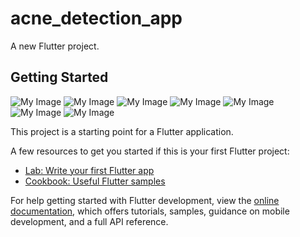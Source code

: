 # acne_detection_app

A new Flutter project.

## Getting Started

![My Image](https://github.com/muqeet-abbasi/AI-Acne-Detection-App/blob/main/images/WhatsApp%20Image%202025-06-17%20at%2000.50.12_b085711c.jpg)
![My Image](https://github.com/muqeet-abbasi/AI-Acne-Detection-App/blob/main/images/WhatsApp%20Image%202025-06-17%20at%2000.50.13_ec520d73.jpg)
![My Image](https://github.com/muqeet-abbasi/AI-Acne-Detection-App/blob/main/images/WhatsApp%20Image%202025-06-17%20at%2000.50.14_152fba05.jpg)
![My Image](https://github.com/muqeet-abbasi/AI-Acne-Detection-App/blob/main/images/WhatsApp%20Image%202025-06-17%20at%2000.50.12_b085711c.jpg)
![My Image](https://github.com/muqeet-abbasi/AI-Acne-Detection-App/blob/main/images/WhatsApp%20Image%202025-06-17%20at%2000.50.12_b085711c.jpg)
![My Image](https://github.com/muqeet-abbasi/AI-Acne-Detection-App/blob/main/images/WhatsApp%20Image%202025-06-17%20at%2000.50.12_b085711c.jpg)
![My Image](https://github.com/muqeet-abbasi/AI-Acne-Detection-App/blob/main/images/WhatsApp%20Image%202025-06-17%20at%2000.50.12_b085711c.jpg)



This project is a starting point for a Flutter application.

A few resources to get you started if this is your first Flutter project:

- [Lab: Write your first Flutter app](https://docs.flutter.dev/get-started/codelab)
- [Cookbook: Useful Flutter samples](https://docs.flutter.dev/cookbook)

For help getting started with Flutter development, view the
[online documentation](https://docs.flutter.dev/), which offers tutorials,
samples, guidance on mobile development, and a full API reference.
